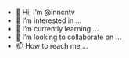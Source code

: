 - 👋 Hi, I’m @inncntv
- 👀 I’m interested in ...
- 🌱 I’m currently learning ...
- 💞️ I’m looking to collaborate on ...
- 📫 How to reach me ...

<!---
inncntv/inncntv is a ✨ special ✨ repository because its `README.md` (this file) appears on your GitHub profile.
You can click the Preview link to take a look at your changes.
--->
